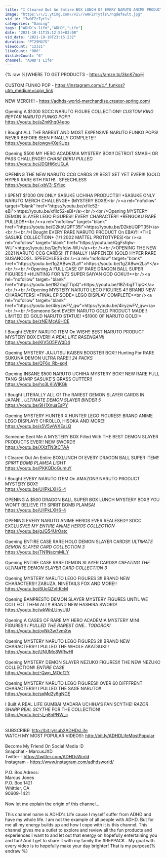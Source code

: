 ```yaml
---
title: "I Cleared Out An Entire BOX LUNCH Of EVERY NARUTO ANIME PRODUCT They Had In Stock...*BAG BATTLE EP1*"
image: "https:\/\/i.ytimg.com\/vi\/7w0FZrTytls\/hqdefault.jpg"
vid_id: "7w0FZrTytls"
categories: "Gaming"
tags: ["ADHD’s life","ADHD","Life"]
date: "2021-10-11T15:12:55+03:00"
vid_date: "2021-10-10T23:15:23Z"
duration: "PT29M47S"
viewcount: "12321"
likeCount: "906"
dislikeCount: "6"
channel: "ADHD's Life"
---
```

{% raw %}WHERE TO GET PRODUCTS - <a rel="nofollow" target="blank" href="https://amzn.to/3knK7np￼">https://amzn.to/3knK7np￼</a><br /><br />CUSTOM FUNKO POP - <a rel="nofollow" target="blank" href="https://instagram.com/c.f_funkos?utm_medium=copy_link">https://instagram.com/c.f_funkos?utm_medium=copy_link</a><br /><br />NEW MERCH!! - <a rel="nofollow" target="blank" href="https://adhds-world-merchandise.creator-spring.com/">https://adhds-world-merchandise.creator-spring.com/</a><br /><br />Opening A $1000 SDCC NARUTO FIGURE COLLECTION!! *CUSTOM KING REPTAR NARUTO FUNKO POP!!*<br /><a rel="nofollow" target="blank" href="https://youtu.be/aZmKhq04epo">https://youtu.be/aZmKhq04epo</a><br /><br />I Bought ALL THE RAREST AND MOST EXPENSIVE NARUTO FUNKO POPS! NEVER BEFORE SEEN FINALLY COMPLETE!!<br /><a rel="nofollow" target="blank" href="https://youtu.be/owgv4XeKUps">https://youtu.be/owgv4XeKUps</a><br /><br />Opening $500 MY HERO ACADEMIA MYSTERY BOX!! DETROIT SMASH OR PASS CHALLENGE!! *CHASE DEKU PULLED*<br /><a rel="nofollow" target="blank" href="https://youtu.be/JDQHi6cUQ_A">https://youtu.be/JDQHi6cUQ_A</a><br /><br />OPENING THE NEW NARUTO CCG CARDS 2!! BEST SET YET EVER!!! (GOLD HYPER RARE 6TH PATH!.. SPEECHLESS<br /><a rel="nofollow" target="blank" href="https://youtu.be/-xbV3-SYIec">https://youtu.be/-xbV3-SYIec</a><br /><br />I SPENT $1000 ON ONLY SASUKE UCHIHA PRODUCTS!! *SASUKE ONLY NARUTO MERCH CHALLENGE* (MYSTERY BOX!!)<br /><a rel="nofollow" target="blank" href="https://youtu.be/xfiIc52-eBI">https://youtu.be/xfiIc52-eBI</a><br /><br />Opening MYSTERY DEMON SLAYER LEGO FIGURES!! EVERY CHARACTER!! *RENGOKU RARE PULLED!!*<br /><a rel="nofollow" target="blank" href="https://youtu.be/D2kbUQPT35I">https://youtu.be/D2kbUQPT35I</a><br /><br />I Bought EVERY RARE NARUTO PRODUCT On EBAY!! *THE SASUKE COLLECTION* (1/1 2002 MATTEL PROTOTYPES)<br /><a rel="nofollow" target="blank" href="https://youtu.be/QgFsfqlw-WU">https://youtu.be/QgFsfqlw-WU</a><br /><br />OPENING THE NEW 2021 NARUTO CCG CARDS!! IT FINALLY HAPPENED! (GOLD HYPER RARE SUSANOOS!.. SPEECHLESS<br /><a rel="nofollow" target="blank" href="https://youtu.be/1gZABwv2LaY">https://youtu.be/1gZABwv2LaY</a><br /><br />Opening A FULL CASE OF RARE DRAGON BALL SUPER FIGURES!! *HUNTING FOR 1/72 SUPER SAIYAN GOD GOKU!!*<br /><a rel="nofollow" target="blank" href="https://youtu.be/1BZrbgTTipQ">https://youtu.be/1BZrbgTTipQ</a><br /><br />Opening MYSTERY NARUTO LEGO FIGURES 4!! BRAND NEW CHARACTERS! *FINAL EPISODE* LEGO DISPLAY COMPLETE*<br /><a rel="nofollow" target="blank" href="https://youtu.be/4iryzwFV_qw">https://youtu.be/4iryzwFV_qw</a><br /><br />Someone Sent EVERY NARUTO GOLD PRODUCT MADE!! LIMITED ED GOLD NARUTO STATUE! *$1000 OF NARUTO GOLD!*<br /><a rel="nofollow" target="blank" href="https://youtu.be/zNEjMcA9HCE">https://youtu.be/zNEjMcA9HCE</a><br /><br />I Bought EVERY NARUTO ITEM On WISH!! BEST NARUTO PRODUCT MYSTERY BOX EVER!! *A REAL LIFE RASENGAN!!*<br /><a rel="nofollow" target="blank" href="https://youtu.be/KIV5O5PWdD4">https://youtu.be/KIV5O5PWdD4</a><br /><br />Opening MYSTERY JUJUTSU KAISEN BOOSTER BOX!! Hunting For RARE SUKUNA DEMON ULTRA RARE!! *24 PACKS*<br /><a rel="nofollow" target="blank" href="https://youtu.be/QF6x_Rb-sq4">https://youtu.be/QF6x_Rb-sq4</a><br /><br />Opening INSANE $500 NARUTO UCHIHA MYSTERY BOX!! NEW RARE FULL TANG SHARP SASUKE'S GRASS CUTTER!!<br /><a rel="nofollow" target="blank" href="https://youtu.be/ho3LKiWIKGk">https://youtu.be/ho3LKiWIKGk</a><br /><br />I Bought LITERALLY ALL Of The RAREST DEMON SLAYER CARDS IN JAPAN!.. *ULTIMATE DEMON SLAYER BINDER 5*<br /><a rel="nofollow" target="blank" href="https://youtu.be/9H1XnuaEsPY">https://youtu.be/9H1XnuaEsPY</a><br /><br />Opening MYSTERY HUNTER X HUNTER LEGO FIGURES!! BRAND ANIME LEGO DISPLAY!! CHROLLO, HISOKA AND MORE!!<br /><a rel="nofollow" target="blank" href="https://youtu.be/s5V5wWXEaLQ">https://youtu.be/s5V5wWXEaLQ</a><br /><br />Someone Sent Me A MYSTERY BOX Filled With THE BEST DEMON SLAYER PRODUCTS EVER!! NEW SWORD!!<br /><a rel="nofollow" target="blank" href="https://youtu.be/XXzTN3tCTAA">https://youtu.be/XXzTN3tCTAA</a><br /><br />I Cleared Out An Entire BOXLUNCH Of EVERY DRAGON BALL SUPER ITEM!! *SPIRIT BOMB PLAMSA LIGHT*<br /><a rel="nofollow" target="blank" href="https://youtu.be/PKKQDoGumuY">https://youtu.be/PKKQDoGumuY</a><br /><br />I Bought EVERY NARUTO ITEM On AMAZON!! NARUTO PRODUCT MYSTERY BOX!!<br /><a rel="nofollow" target="blank" href="https://youtu.be/UIlPkLXH6-4">https://youtu.be/UIlPkLXH6-4</a><br /><br />OPENING A $500 DRAGON BALL SUPER BOX LUNCH MYSTERY BOX!! YOU WON'T BELIEVE IT!! SPIRIT BOMB PLAMSA!<br /><a rel="nofollow" target="blank" href="https://youtu.be/UIlPkLXH6-4">https://youtu.be/UIlPkLXH6-4</a><br /><br />OPENING EVERY NARUTO ANIME HEROS EVER REALESED!! SDCC EXCLUSVE!! *MY ENTIRE ANIME HEROS COLLECTION*<br /><a rel="nofollow" target="blank" href="https://youtu.be/gJQ54UrOatc">https://youtu.be/gJQ54UrOatc</a><br /><br />Opening ENTIRE CASE RARE HOLO DEMON SLAYER CARDS!! *ULTIMATE DEMON SLAYER CARD COLLECTION 3*<br /><a rel="nofollow" target="blank" href="https://youtu.be/TN1NacmMi_Y">https://youtu.be/TN1NacmMi_Y</a><br /><br />Opening ENTIRE CASE RARE DEMON SLAYER CARDS!! *CREATING THE ULTIMATE DEMON SLAYER CARD COLLECTION 3*<br /><br />Opening MYSTERY NARUTO LEGO FIGURES 3!! BRAND NEW CHARACTERS!! ZABUZA, NINETAILS FOX AND MORE!!<br /><a rel="nofollow" target="blank" href="https://youtu.be/6UeQZvItKcM">https://youtu.be/6UeQZvItKcM</a><br /><br />Opening BANPRESTO DEMON SLAYER MYSTERY FIGURES UNTIL WE COLLECT THEM ALL!! BRAND NEW HASHIRA SWORD!<br /><a rel="nofollow" target="blank" href="https://youtu.be/wkWnLUnyUjU">https://youtu.be/wkWnLUnyUjU</a><br /><br />Opening A CASES OF RARE MY HERO ACADEMIA MYSTERY MINI FIGURES!! *I PULLED THE RAREST ONE.. TODOROKI*<br /><a rel="nofollow" target="blank" href="https://youtu.be/oyNk3w7vmXw">https://youtu.be/oyNk3w7vmXw</a><br /><br />Opening MYSTERY NARUTO LEGO FIGURES 2!! BRAND NEW CHARACTERS!! I PULLED THE WHOLE AKATSUKI!!<br /><a rel="nofollow" target="blank" href="https://youtu.be/UNUMc8WRwHI">https://youtu.be/UNUMc8WRwHI</a><br /><br />Opening MYSTERY DEMON SLAYER NEZUKO FIGURES!! THE NEW NEZUKO COLLECTION!! *ENTIRE CASE*<br /><a rel="nofollow" target="blank" href="https://youtu.be/-Qwg_MOcf2Y">https://youtu.be/-Qwg_MOcf2Y</a><br /><br />Opening MYSTERY NARUTO LEGO FIGURES!! OVER 60 DIFFFRENT CHARACTERS!! I PULLED THE SAGE NARUTO!!<br /><a rel="nofollow" target="blank" href="https://youtu.be/spMd2y6gNCE">https://youtu.be/spMd2y6gNCE</a><br /><br />I Built A REAL LIFE GUMBAI MADARA UCHIHA'S FAN SCYTHE! *RAZOR SHARP REAL SCYTHE* FOR THE COLLECTION!<br /><a rel="nofollow" target="blank" href="https://youtu.be/-J_g8nPNW_c">https://youtu.be/-J_g8nPNW_c</a><br /><br /><br />SUBSCRIBE! <a rel="nofollow" target="blank" href="http://bit.ly/sub2ADHDsLife">http://bit.ly/sub2ADHDsLife</a><br />WATCH MY MOST POPULAR VIDEOS!: <a rel="nofollow" target="blank" href="http://bit.ly/ADHDLifeMostPopular">http://bit.ly/ADHDLifeMostPopular</a><br /><br />Become My Friend On Social Media :D <br />Snapchat - MarcusJXD<br />Twitter - <a rel="nofollow" target="blank" href="https://twitter.com/ADHDsWorld">https://twitter.com/ADHDsWorld</a><br />Instagram - <a rel="nofollow" target="blank" href="https://www.instagram.com/adhdsworld/">https://www.instagram.com/adhdsworld/</a><br /><br />P.O. Box Adress:<br />Marcus Jones<br />P.O. Box 1421<br />Whittier, CA<br />90609-1421<br /><br />Now let me explain the origin of this channel...<br /><br />This channel name is ADHD's Life cause I myself suffer from ADHD and have my whole life. I am not the example of all people with ADHD. But for me all my energy builds up and how I cope with it is this channel. This channel gives me a outlet to explore and review all the fun products and experiences I want to and let out that energy on hopefully entertaining you and fun! And I get to share it with my family the #REPPACK . My goal with every video is to hopefully make your day brighter! That is my purpose{% endraw %}
